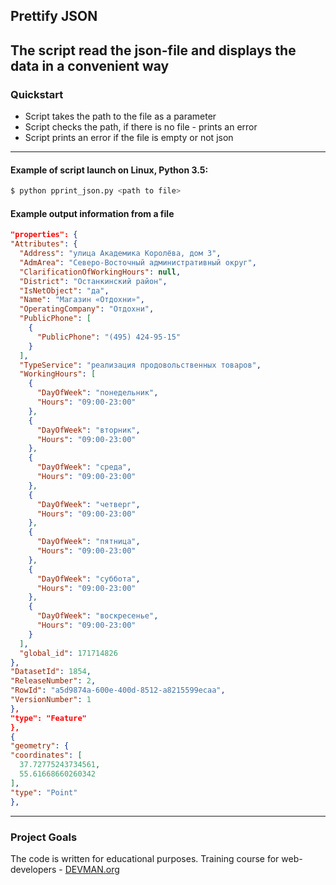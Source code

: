 ## Prettify JSON

The script read the json-file and displays the data in a convenient way
---
### Quickstart

+ Script takes the path to the file as a parameter
+ Script checks the path, if there is no file - prints an error
+ Script prints an error if the file is empty or not json
---


#### Example of script launch on Linux, Python 3.5:

```bash
$ python pprint_json.py <path to file>

```
#### Example output information from a file

```json
"properties": {
"Attributes": {
  "Address": "улица Академика Королёва, дом 3",
  "AdmArea": "Северо-Восточный административный округ",
  "ClarificationOfWorkingHours": null,
  "District": "Останкинский район",
  "IsNetObject": "да",
  "Name": "Магазин «Отдохни»",
  "OperatingCompany": "Отдохни",
  "PublicPhone": [
    {
      "PublicPhone": "(495) 424-95-15"
    }
  ],
  "TypeService": "реализация продовольственных товаров",
  "WorkingHours": [
    {
      "DayOfWeek": "понедельник",
      "Hours": "09:00-23:00"
    },
    {
      "DayOfWeek": "вторник",
      "Hours": "09:00-23:00"
    },
    {
      "DayOfWeek": "среда",
      "Hours": "09:00-23:00"
    },
    {
      "DayOfWeek": "четверг",
      "Hours": "09:00-23:00"
    },
    {
      "DayOfWeek": "пятница",
      "Hours": "09:00-23:00"
    },
    {
      "DayOfWeek": "суббота",
      "Hours": "09:00-23:00"
    },
    {
      "DayOfWeek": "воскресенье",
      "Hours": "09:00-23:00"
    }
  ],
  "global_id": 171714826
},
"DatasetId": 1854,
"ReleaseNumber": 2,
"RowId": "a5d9874a-600e-400d-8512-a8215599ecaa",
"VersionNumber": 1
},
"type": "Feature"
},
{
"geometry": {
"coordinates": [
  37.72775243734561,
  55.61668660260342
],
"type": "Point"
},

```

---
### Project Goals

The code is written for educational purposes. Training course for web-developers - [DEVMAN.org](https://devman.org)
